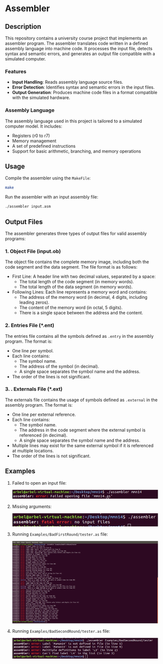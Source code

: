 # Assembler

## Description
This repository contains a university course project that implements an assembler program. The assembler translates code written in a defined assembly language into machine code. It processes the input file, detects syntax and semantic errors, and generates an output file compatible with a simulated computer.

### Features
- **Input Handling**: Reads assembly language source files.
- **Error Detection**: Identifies syntax and semantic errors in the input files.
- **Output Generation**: Produces machine code files in a format compatible with the simulated hardware.

### Assembly Language
The assembly language used in this project is tailored to a simulated computer model. It includes:
- Registers (r0 to r7)
- Memory management
- A set of predefined instructions
- Support for basic arithmetic, branching, and memory operations

## Usage
Compile the assembler using the `MakeFile`:
```sh
make
```

Run the assembler with an input assembly file:
```sh
./assembler input.asm
```

## Output Files
The assembler generates three types of output files for valid assembly programs:
### 1. Object File (input.ob)
The object file contains the complete memory image, including both the code segment and the data segment. The file format is as follows:
- First Line: A header line with two decimal values, separated by a space:
  - The total length of the code segment (in memory words).
  - The total length of the data segment (in memory words).
- Following Lines: Each line represents a memory word and contains:
  - The address of the memory word (in decimal, 4 digits, including leading zeros).
  - The content of the memory word (in octal, 5 digits).
  - There is a single space between the address and the content.
 
### 2. Entries File (*.ent)
The entries file contains all the symbols defined as `.entry` in the assembly program. The format is:
- One line per symbol.
- Each line contains:
  - The symbol name.
  - The address of the symbol (in decimal).
  - A single space separates the symbol name and the address.
- The order of the lines is not significant.

### 3. . Externals File (*.ext)
The externals file contains the usage of symbols defined as `.external` in the assembly program. The format is:
- One line per external reference.
- Each line contains:
  - The symbol name.
  - The address in the code segment where the external symbol is referenced (in decimal).
  - A single space separates the symbol name and the address.
- Multiple lines may exist for the same external symbol if it is referenced at multiple locations.
- The order of the lines is not significant.

## Examples
1. Failed to open an input file:

    ![Example Image](Examples/BAD/cant_open_file.jpg)
   
2. Missing arguments:

    ![Example Image](Examples/BAD/no_arguments.jpg)

3. Running `Examples/BadFirstRound/tester.as` file:

    ![Example Image](Examples/BadFirstRound/errors.png)

4. Running `Examples/BadSecondRound/tester.as` file:

    ![Example Image](Examples/BadSecondRound/errors.jpg)


